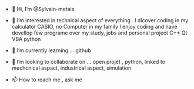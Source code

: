 - 👋 Hi, I’m @Sylvain-metais
- 👀 I’m interested in technical aspect of everything . I dicover coding in my calculator CASIO, no Computer in my family
      I enjoy coding and have devellop few programe over my study, jobs and personal project
      C++ Qt
      VBA
      python

- 🌱 I’m currently learning ... github
- 💞️ I’m looking to collaborate on ... open projet , python, linked to mechcnical aspact, industrical aspect, simulation
- 📫 How to reach me , ask me

<!---
Sylvain-metais/Sylvain-metais is a ✨ special ✨ repository because its `README.md` (this file) appears on your GitHub profile.
You can click the Preview link to take a look at your changes.
--->
